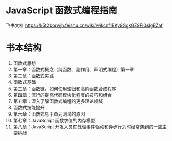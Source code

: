 # JavaScript 函数式编程指南
飞书文档 https://k5t2borwjh.feishu.cn/wiki/wikcnf1BKy9SgkGZ9FI0sIgBZaf
# 书本结构
1. 函数式思想
  1. 第一章：函数式概念（纯函数、副作用、声明式编程）第一章
  2. 第二章：函数式实践
2. 函数式基础
  1. 第三章：函数链，如何使用递归和高阶函数合成程序
  2. 第四章：流行的提高代码模块化程度的技巧和组合
  3. 第五章：深入了解函数式编程的更多理论领域
3. 函数式技能提升
  1. 第六章：函数式易于单元测试的原因
  2. 第七章：JavaScript 函数求值的内存模型
  3. 第八章：JavaScript 开发人员在处理事件驱动和异步行为时经常遇到的一些主要挑战

